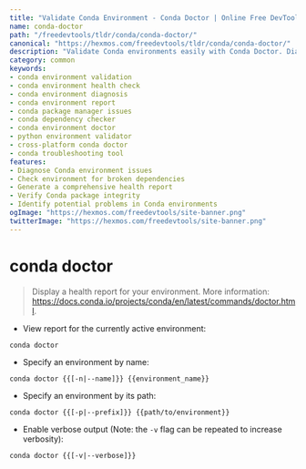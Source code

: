 ```yaml
---
title: "Validate Conda Environment - Conda Doctor | Online Free DevTools by Hexmos"
name: conda-doctor
path: "/freedevtools/tldr/conda/conda-doctor/"
canonical: "https://hexmos.com/freedevtools/tldr/conda/conda-doctor/"
description: "Validate Conda environments easily with Conda Doctor. Diagnose issues, check dependencies, and ensure environment health using command-line interface. Free online tool, no registration required."
category: common
keywords:
- conda environment validation
- conda environment health check
- conda environment diagnosis
- conda environment report
- conda package manager issues
- conda dependency checker
- conda environment doctor
- python environment validator
- cross-platform conda doctor
- conda troubleshooting tool
features:
- Diagnose Conda environment issues
- Check environment for broken dependencies
- Generate a comprehensive health report
- Verify Conda package integrity
- Identify potential problems in Conda environments
ogImage: "https://hexmos.com/freedevtools/site-banner.png"
twitterImage: "https://hexmos.com/freedevtools/site-banner.png"
---
```


# conda doctor

> Display a health report for your environment.
> More information: <https://docs.conda.io/projects/conda/en/latest/commands/doctor.html>.

- View report for the currently active environment:

`conda doctor`

- Specify an environment by name:

`conda doctor {{[-n|--name]}} {{environment_name}}`

- Specify an environment by its path:

`conda doctor {{[-p|--prefix]}} {{path/to/environment}}`

- Enable verbose output (Note: the `-v` flag can be repeated to increase verbosity):

`conda doctor {{[-v|--verbose]}}`
